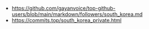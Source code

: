 - https://github.com/gayanvoice/top-github-users/blob/main/markdown/followers/south_korea.md
- https://commits.top/south_korea_private.html
